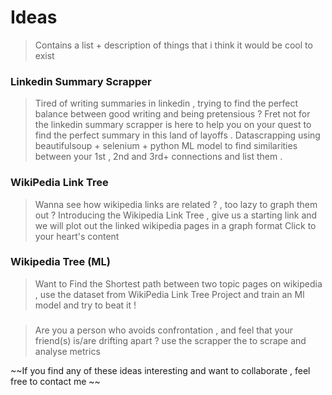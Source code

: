 # Ideas

> Contains a list + description of things that i think it would be cool to exist 

### Linkedin Summary Scrapper 

> Tired of writing summaries in linkedin , trying to find the perfect balance between good writing and being pretensious ?
> Fret not for the linkedin summary scrapper is here to help you on your quest to find the perfect summary in this land of layoffs .
> Datascrapping using beautifulsoup + selenium +  python
> ML model to find similarities between your 1st , 2nd and 3rd+ connections and list them .

### WikiPedia Link Tree

> Wanna see how wikipedia links are related ? , too lazy to graph them out ? 
> Introducing the Wikipedia Link Tree , give us a starting link and we will plot out the linked wikipedia pages in a graph format
> Click to your heart's content 

### Wikipedia Tree (ML)

> Want to Find the Shortest path between two topic pages on wikipedia , use the dataset from WikiPedia Link Tree Project and train 
> an Ml model and try to beat it ! 

### <insert Catchy name>
> Are you a person who avoids confrontation , and feel that your friend(s) is/are drifting apart ? 
> use the scrapper the to scrape and analyse metrics 


~~If you find any of these ideas interesting and want to collaborate , feel free to contact me ~~